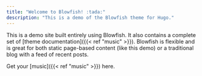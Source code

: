 ```yaml
---
title: "Welcome to Blowfish! :tada:"
description: "This is a demo of the Blowfish theme for Hugo."
---
```


This is a demo site built entirely using Blowfish. It also contains a complete set of [theme documentation]({{< ref "music" >}}). Blowfish is flexible and is great for both static page-based content (like this demo) or a traditional blog with a feed of recent posts.


Get your [music]({{< ref "music" >}}) here.
